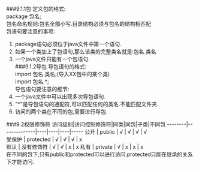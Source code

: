 ###9.1.1包
定义包的格式:  
package 包名;  
包名命名规则:包名全部小写.目录结构必须与包名的结构相匹配  
包语句要注意的事项:  
1. package语句必须位于java文件中第一个语句.  
2. 如果一个类加上了包语句,那么该类的完整类名就是:包名.类名  
3. 一个java文件只能有一个包语句.  
###9.1.2导包
导包语句的格式:  
import 包名.类名;(导入XX包中的某个类)  
import 包名.\*;  
导包语句要注意的细节:  
1. 一个java文件中可以出现多次导包语句.  
2. "\*"是导包语句的通配符,可以匹配任何的类名.不能匹配文件夹.  
3. 访问的两个类在不同的包,需要进行导包.

###9.2权限修饰符
访问级别|访问控制修饰符|同类|同包|子类|不同包
--------|--------------|----|----|----|-----
公开    |   public     | √  |  √ |  √ |  √  
受保护  |   protected  | √  |  √ |  √ |  x  
默认    |   没有修饰符 | √  |  √ |  x |  x
私有    |   private    | √  |  x |  x |  x    
在不同的包下,只有public和protected可以进行访问.protected只能在继承的关系下才能访问.  



